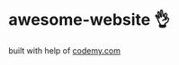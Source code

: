 # awesome-website :ok_hand:                                                                                                 
built with help of <a href="http://johnelder.com/">codemy.com</a>
